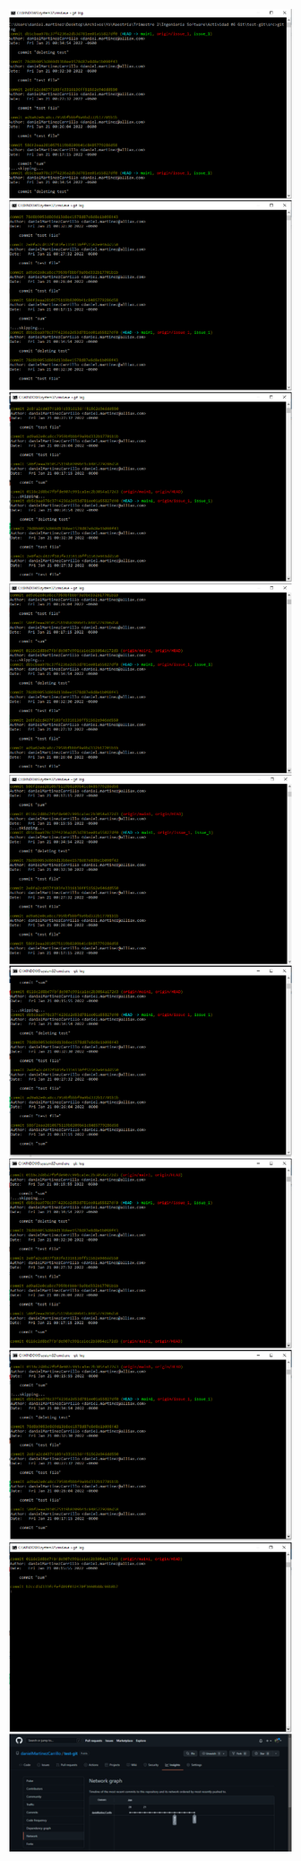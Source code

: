 ![](images\commits1.png)
![](images\commits2.png)
![](images\commits3.png)
![](images\commits4.png)
![](images\commits5.png)
![](images\commits6.png)
![](images\commits7.png)
![](images\commits8.png)
![](images\commits9.png)
![](images\network.png)